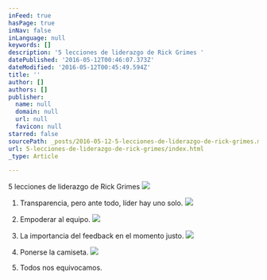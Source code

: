 ```yaml
---
inFeed: true
hasPage: true
inNav: false
inLanguage: null
keywords: []
description: '5 lecciones de liderazgo de Rick Grimes '
datePublished: '2016-05-12T00:46:07.373Z'
dateModified: '2016-05-12T00:45:49.594Z'
title: ''
author: []
authors: []
publisher:
  name: null
  domain: null
  url: null
  favicon: null
starred: false
sourcePath: _posts/2016-05-12-5-lecciones-de-liderazgo-de-rick-grimes.md
url: 5-lecciones-de-liderazgo-de-rick-grimes/index.html
_type: Article

---
```

5 lecciones de liderazgo de Rick Grimes ![](https://the-grid-user-content.s3-us-west-2.amazonaws.com/ecc543c3-4f58-4ed3-991d-999844a51fcf.png)

1) Transparencia, pero ante todo, líder hay uno solo. ![](https://the-grid-user-content.s3-us-west-2.amazonaws.com/c5365cd9-67cd-49d9-a4ac-77ad53c212c1.jpg)

2) Empoderar al equipo. ![](https://the-grid-user-content.s3-us-west-2.amazonaws.com/aae46bd7-3dc8-47ee-b035-f5378fce983b.png)

3) La importancia del feedback en el momento justo. ![](https://the-grid-user-content.s3-us-west-2.amazonaws.com/ab7ce026-727c-43f8-8db0-bfa2e61829a4.png)

4) Ponerse la camiseta. ![](https://the-grid-user-content.s3-us-west-2.amazonaws.com/5fca7743-de12-47df-8f7b-bc1569b8d932.jpg)

5) Todos nos equivocamos.